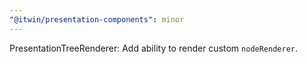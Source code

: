 ```yaml
---
"@itwin/presentation-components": minor
---
```


PresentationTreeRenderer: Add ability to render custom `nodeRenderer`.
